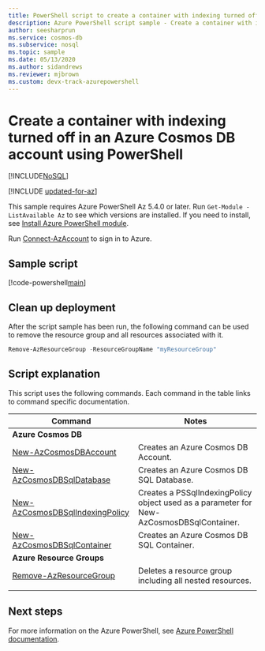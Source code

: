 ```yaml
---
title: PowerShell script to create a container with indexing turned off in an Azure Cosmos DB account
description: Azure PowerShell script sample - Create a container with indexing turned off in an Azure Cosmos DB account
author: seesharprun
ms.service: cosmos-db
ms.subservice: nosql
ms.topic: sample
ms.date: 05/13/2020
ms.author: sidandrews
ms.reviewer: mjbrown 
ms.custom: devx-track-azurepowershell
---
```


# Create a container with indexing turned off in an Azure Cosmos DB account using PowerShell
[!INCLUDE[NoSQL](../../../includes/appliesto-nosql.md)]

[!INCLUDE [updated-for-az](../../../../../includes/updated-for-az.md)]

This sample requires Azure PowerShell Az 5.4.0 or later. Run `Get-Module -ListAvailable Az` to see which versions are installed.
If you need to install, see [Install Azure PowerShell module](/powershell/azure/install-azure-powershell).

Run [Connect-AzAccount](/powershell/module/az.accounts/connect-azaccount) to sign in to Azure.

## Sample script

[!code-powershell[main](../../../../../powershell_scripts/cosmosdb/sql/ps-container-create-index-none.ps1 "Create a container with indexing turned off in an Azure Cosmos DB account")]

## Clean up deployment

After the script sample has been run, the following command can be used to remove the resource group and all resources associated with it.

```powershell
Remove-AzResourceGroup -ResourceGroupName "myResourceGroup"
```

## Script explanation

This script uses the following commands. Each command in the table links to command specific documentation.

| Command | Notes |
|---|---|
|**Azure Cosmos DB**| |
| [New-AzCosmosDBAccount](/powershell/module/az.cosmosdb/new-azcosmosdbaccount) | Creates an Azure Cosmos DB Account. |
| [New-AzCosmosDBSqlDatabase](/powershell/module/az.cosmosdb/new-azcosmosdbsqldatabase) | Creates an Azure Cosmos DB SQL Database. |
| [New-AzCosmosDBSqlIndexingPolicy](/powershell/module/az.cosmosdb/new-azcosmosdbsqlindexingpolicy) | Creates a PSSqlIndexingPolicy object used as a parameter for New-AzCosmosDBSqlContainer. |
| [New-AzCosmosDBSqlContainer](/powershell/module/az.cosmosdb/new-azcosmosdbsqlcontainer) | Creates an Azure Cosmos DB SQL Container. |
|**Azure Resource Groups**| |
| [Remove-AzResourceGroup](/powershell/module/az.resources/remove-azresourcegroup) | Deletes a resource group including all nested resources. |
|||

## Next steps

For more information on the Azure PowerShell, see [Azure PowerShell documentation](/powershell/).
